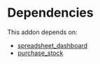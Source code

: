 # Dependencies

This addon depends on:

- [spreadsheet_dashboard](../../odoo-bringout-oca-ocb-spreadsheet_dashboard)
- [purchase_stock](../../odoo-bringout-oca-ocb-purchase_stock)
